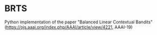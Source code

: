 # BRTS
Python implementation of the paper "Balanced Linear Contextual Bandits" (https://ojs.aaai.org/index.php/AAAI/article/view/4221, AAAI-19)
